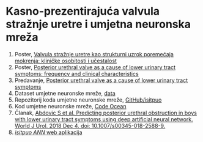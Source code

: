 # Kasno-prezentirajuća valvula stražnje uretre i umjetna neuronska mreža

   1. Poster, [Valvula stražnje uretre kao strukturni uzrok poremećaja mokrenja: kliničke osobitosti i učestalost](https://drive.google.com/open?id=0B1VEJ3xovxWJWEhnT0J5NHpLcU9zb2R1VnVOZTd2UmxzeWk4)  
   2. Poster, [Posterior urethral valve as a cause of lower urinary tract symptoms: frequency and clinical characteristics](https://drive.google.com/open?id=1K_omZpAuxNwyWu4MLcCRN4xwMnxIAeEg)  
   2. Predavanje, [Posterior urethral valve as a cause of lower urinary tract symptoms](https://drive.google.com/open?id=1eynsojsPgGqa1JChlc2l5uF3Y5CJsy4K)  
   3. Dataset umjetne neuronske mreže, [data](https://gist.github.com/slavenabd/05736df33888aeafe475056339902270/raw/c94ee37141137cab2836e6d7f1ff48401869bcb1/Data_3.csv)  
   4. Repozitorij koda umjetne neuronske mreže, [GitHub/isitpuo](https://github.com/slavenabd/isitpuo_ANN)
   5. Kod umjetne neuronske mreže, [Code Ocean](https://codeocean.com/2018/08/09/deep-artificial-neural-network-in-uroflowmetry-classification-for-late-presenting-posterior-urethral-valve-lpar-isitpuo-ann-rpar/) 
   6. Članak, [Abdovic S et al. Predicting posterior urethral obstruction in boys with lower urinary tract symptoms using deep artificial neural network. World J Urol. 2018 Dec 4. doi: 10.1007/s00345-018-2588-9.](https://link.springer.com/epdf/10.1007/s00345-018-2588-9?author_access_token=zcdOEwBhm6ljGPRHd8l25Pe4RwlQNchNByi7wbcMAY4saoFb4UdT4u5DHP8E48UWqhEJkZ7ViunGSBZTA9awWbixwHKnV4jNw95v4Wkf_4nnn1KwbVboTrMgXvp0gv15qoFLVFyDRHDet8RsnIGjUg%3D%3D)
   7. [*isitpuo ANN* web aplikacija](https://isitpuo.herokuapp.com)